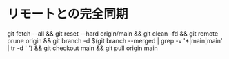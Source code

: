 # リモートとの完全同期

git fetch --all && git reset --hard origin/main && git clean -fd && git remote prune origin && git branch -d $(git branch --merged | grep -v '\*\|main\|main' | tr -d ' ') && git checkout main && git pull origin main
